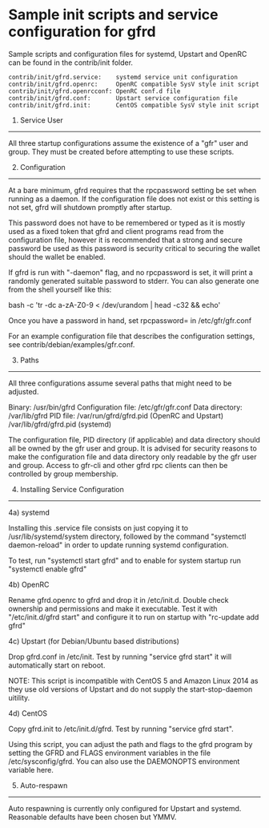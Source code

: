 Sample init scripts and service configuration for gfrd
==========================================================

Sample scripts and configuration files for systemd, Upstart and OpenRC
can be found in the contrib/init folder.

    contrib/init/gfrd.service:    systemd service unit configuration
    contrib/init/gfrd.openrc:     OpenRC compatible SysV style init script
    contrib/init/gfrd.openrcconf: OpenRC conf.d file
    contrib/init/gfrd.conf:       Upstart service configuration file
    contrib/init/gfrd.init:       CentOS compatible SysV style init script

1. Service User
---------------------------------

All three startup configurations assume the existence of a "gfr" user
and group.  They must be created before attempting to use these scripts.

2. Configuration
---------------------------------

At a bare minimum, gfrd requires that the rpcpassword setting be set
when running as a daemon.  If the configuration file does not exist or this
setting is not set, gfrd will shutdown promptly after startup.

This password does not have to be remembered or typed as it is mostly used
as a fixed token that gfrd and client programs read from the configuration
file, however it is recommended that a strong and secure password be used
as this password is security critical to securing the wallet should the
wallet be enabled.

If gfrd is run with "-daemon" flag, and no rpcpassword is set, it will
print a randomly generated suitable password to stderr.  You can also
generate one from the shell yourself like this:

bash -c 'tr -dc a-zA-Z0-9 < /dev/urandom | head -c32 && echo'

Once you have a password in hand, set rpcpassword= in /etc/gfr/gfr.conf

For an example configuration file that describes the configuration settings,
see contrib/debian/examples/gfr.conf.

3. Paths
---------------------------------

All three configurations assume several paths that might need to be adjusted.

Binary:              /usr/bin/gfrd
Configuration file:  /etc/gfr/gfr.conf
Data directory:      /var/lib/gfrd
PID file:            /var/run/gfrd/gfrd.pid (OpenRC and Upstart)
                     /var/lib/gfrd/gfrd.pid (systemd)

The configuration file, PID directory (if applicable) and data directory
should all be owned by the gfr user and group.  It is advised for security
reasons to make the configuration file and data directory only readable by the
gfr user and group.  Access to gfr-cli and other gfrd rpc clients
can then be controlled by group membership.

4. Installing Service Configuration
-----------------------------------

4a) systemd

Installing this .service file consists on just copying it to
/usr/lib/systemd/system directory, followed by the command
"systemctl daemon-reload" in order to update running systemd configuration.

To test, run "systemctl start gfrd" and to enable for system startup run
"systemctl enable gfrd"

4b) OpenRC

Rename gfrd.openrc to gfrd and drop it in /etc/init.d.  Double
check ownership and permissions and make it executable.  Test it with
"/etc/init.d/gfrd start" and configure it to run on startup with
"rc-update add gfrd"

4c) Upstart (for Debian/Ubuntu based distributions)

Drop gfrd.conf in /etc/init.  Test by running "service gfrd start"
it will automatically start on reboot.

NOTE: This script is incompatible with CentOS 5 and Amazon Linux 2014 as they
use old versions of Upstart and do not supply the start-stop-daemon uitility.

4d) CentOS

Copy gfrd.init to /etc/init.d/gfrd. Test by running "service gfrd start".

Using this script, you can adjust the path and flags to the gfrd program by
setting the GFRD and FLAGS environment variables in the file
/etc/sysconfig/gfrd. You can also use the DAEMONOPTS environment variable here.

5. Auto-respawn
-----------------------------------

Auto respawning is currently only configured for Upstart and systemd.
Reasonable defaults have been chosen but YMMV.
